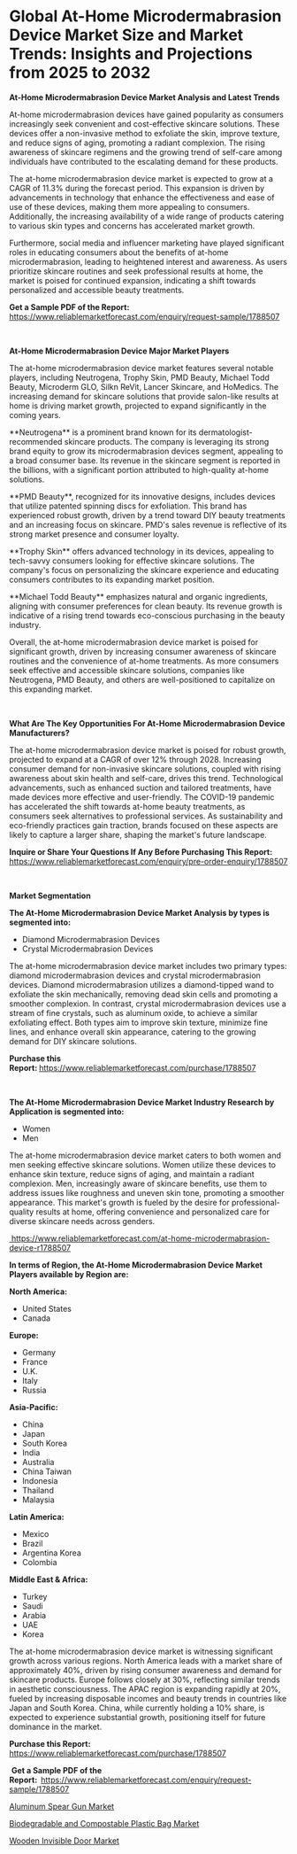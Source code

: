 <p><h1>Global At-Home Microdermabrasion Device Market Size and Market Trends: Insights and Projections from 2025 to 2032</h1></p><p><strong>At-Home Microdermabrasion Device Market Analysis and Latest Trends</strong></p>
<p><p>At-home microdermabrasion devices have gained popularity as consumers increasingly seek convenient and cost-effective skincare solutions. These devices offer a non-invasive method to exfoliate the skin, improve texture, and reduce signs of aging, promoting a radiant complexion. The rising awareness of skincare regimens and the growing trend of self-care among individuals have contributed to the escalating demand for these products.</p><p>The at-home microdermabrasion device market is expected to grow at a CAGR of 11.3% during the forecast period. This expansion is driven by advancements in technology that enhance the effectiveness and ease of use of these devices, making them more appealing to consumers. Additionally, the increasing availability of a wide range of products catering to various skin types and concerns has accelerated market growth.</p><p>Furthermore, social media and influencer marketing have played significant roles in educating consumers about the benefits of at-home microdermabrasion, leading to heightened interest and awareness. As users prioritize skincare routines and seek professional results at home, the market is poised for continued expansion, indicating a shift towards personalized and accessible beauty treatments.</p></p>
<p><strong>Get a Sample PDF of the Report:&nbsp;</strong> <a href="https://www.reliablemarketforecast.com/enquiry/request-sample/1788507?utm_campaign=1144&utm_medium=2&utm_source=Github&utm_content=ia&utm_term=09022025&utm_id=at-home-microdermabrasion-device">https://www.reliablemarketforecast.com/enquiry/request-sample/1788507</a></p>
<p>&nbsp;</p>
<p><strong>At-Home Microdermabrasion Device Major Market Players</strong></p>
<p><p>The at-home microdermabrasion device market features several notable players, including Neutrogena, Trophy Skin, PMD Beauty, Michael Todd Beauty, Microderm GLO, Silkn ReVit, Lancer Skincare, and HoMedics. The increasing demand for skincare solutions that provide salon-like results at home is driving market growth, projected to expand significantly in the coming years.</p><p>**Neutrogena** is a prominent brand known for its dermatologist-recommended skincare products. The company is leveraging its strong brand equity to grow its microdermabrasion devices segment, appealing to a broad consumer base. Its revenue in the skincare segment is reported in the billions, with a significant portion attributed to high-quality at-home solutions.</p><p>**PMD Beauty**, recognized for its innovative designs, includes devices that utilize patented spinning discs for exfoliation. This brand has experienced robust growth, driven by a trend toward DIY beauty treatments and an increasing focus on skincare. PMD's sales revenue is reflective of its strong market presence and consumer loyalty.</p><p>**Trophy Skin** offers advanced technology in its devices, appealing to tech-savvy consumers looking for effective skincare solutions. The company's focus on personalizing the skincare experience and educating consumers contributes to its expanding market position.</p><p>**Michael Todd Beauty** emphasizes natural and organic ingredients, aligning with consumer preferences for clean beauty. Its revenue growth is indicative of a rising trend towards eco-conscious purchasing in the beauty industry.</p><p>Overall, the at-home microdermabrasion device market is poised for significant growth, driven by increasing consumer awareness of skincare routines and the convenience of at-home treatments. As more consumers seek effective and accessible skincare solutions, companies like Neutrogena, PMD Beauty, and others are well-positioned to capitalize on this expanding market.</p></p>
<p>&nbsp;</p>
<p><strong>What Are The Key Opportunities For At-Home Microdermabrasion Device Manufacturers?</strong></p>
<p><p>The at-home microdermabrasion device market is poised for robust growth, projected to expand at a CAGR of over 12% through 2028. Increasing consumer demand for non-invasive skincare solutions, coupled with rising awareness about skin health and self-care, drives this trend. Technological advancements, such as enhanced suction and tailored treatments, have made devices more effective and user-friendly. The COVID-19 pandemic has accelerated the shift towards at-home beauty treatments, as consumers seek alternatives to professional services. As sustainability and eco-friendly practices gain traction, brands focused on these aspects are likely to capture a larger share, shaping the market's future landscape.</p></p>
<p><strong>Inquire or Share Your Questions If Any Before Purchasing This Report:</strong> <a href="https://www.reliablemarketforecast.com/enquiry/pre-order-enquiry/1788507?utm_campaign=1144&utm_medium=2&utm_source=Github&utm_content=ia&utm_term=09022025&utm_id=at-home-microdermabrasion-device">https://www.reliablemarketforecast.com/enquiry/pre-order-enquiry/1788507</a></p>
<p>&nbsp;</p>
<p><strong>Market Segmentation</strong></p>
<p><strong>The At-Home Microdermabrasion Device Market Analysis by types is segmented into:</strong></p>
<p><ul><li>Diamond Microdermabrasion Devices</li><li>Crystal Microdermabrasion Devices</li></ul></p>
<p><p>The at-home microdermabrasion device market includes two primary types: diamond microdermabrasion devices and crystal microdermabrasion devices. Diamond microdermabrasion utilizes a diamond-tipped wand to exfoliate the skin mechanically, removing dead skin cells and promoting a smoother complexion. In contrast, crystal microdermabrasion devices use a stream of fine crystals, such as aluminum oxide, to achieve a similar exfoliating effect. Both types aim to improve skin texture, minimize fine lines, and enhance overall skin appearance, catering to the growing demand for DIY skincare solutions.</p></p>
<p><strong>Purchase this Report:&nbsp;</strong><a href="https://www.reliablemarketforecast.com/purchase/1788507?utm_campaign=1144&utm_medium=2&utm_source=Github&utm_content=ia&utm_term=09022025&utm_id=at-home-microdermabrasion-device">https://www.reliablemarketforecast.com/purchase/1788507</a></p>
<p>&nbsp;</p>
<p><strong>The At-Home Microdermabrasion Device Market Industry Research by Application is segmented into:</strong></p>
<p><ul><li>Women</li><li>Men</li></ul></p>
<p><p>The at-home microdermabrasion device market caters to both women and men seeking effective skincare solutions. Women utilize these devices to enhance skin texture, reduce signs of aging, and maintain a radiant complexion. Men, increasingly aware of skincare benefits, use them to address issues like roughness and uneven skin tone, promoting a smoother appearance. This market's growth is fueled by the desire for professional-quality results at home, offering convenience and personalized care for diverse skincare needs across genders.</p></p>
<p><a href="https://www.reliablemarketforecast.com/at-home-microdermabrasion-device-r1788507?utm_campaign=1144&utm_medium=2&utm_source=Github&utm_content=ia&utm_term=09022025&utm_id=at-home-microdermabrasion-device">&nbsp;https://www.reliablemarketforecast.com/at-home-microdermabrasion-device-r1788507</a></p>
<p><strong>In terms of Region, the At-Home Microdermabrasion Device Market Players available by Region are:</strong></p>
<p>
    <p> <strong> North America: </strong>
        <ul>
            <li>United States</li>
            <li>Canada</li>
        </ul>
        </p> 
    <p> <strong> Europe: </strong>
        <ul>
            <li>Germany</li>
            <li>France</li>
            <li>U.K.</li>
            <li>Italy</li>
            <li>Russia</li>
        </ul>
        </p> 
    <p> <strong> Asia-Pacific: </strong>
        <ul>
            <li>China</li>
            <li>Japan</li>
            <li>South Korea</li>
            <li>India</li>
            <li>Australia</li>
            <li>China Taiwan</li>
            <li>Indonesia</li>
            <li>Thailand</li>
            <li>Malaysia</li>
        </ul>
        </p> 
    <p> <strong> Latin America: </strong>
        <ul>
            <li>Mexico</li>
            <li>Brazil</li>
            <li>Argentina Korea</li>
            <li>Colombia</li>
        </ul>
        </p> 
    <p> <strong> Middle East & Africa: </strong>
        <ul>
            <li>Turkey</li>
            <li>Saudi</li>
            <li>Arabia</li>
            <li>UAE</li>
            <li>Korea</li>
        </ul>
    </p>
    </p>
<p><p>The at-home microdermabrasion device market is witnessing significant growth across various regions. North America leads with a market share of approximately 40%, driven by rising consumer awareness and demand for skincare products. Europe follows closely at 30%, reflecting similar trends in aesthetic consciousness. The APAC region is expanding rapidly at 20%, fueled by increasing disposable incomes and beauty trends in countries like Japan and South Korea. China, while currently holding a 10% share, is expected to experience substantial growth, positioning itself for future dominance in the market.</p></p>
<p><strong>Purchase this Report: </strong><a href="https://www.reliablemarketforecast.com/purchase/1788507?utm_campaign=1144&utm_medium=2&utm_source=Github&utm_content=ia&utm_term=09022025&utm_id=at-home-microdermabrasion-device">https://www.reliablemarketforecast.com/purchase/1788507</a></p>
<p>&nbsp;<strong>Get a Sample PDF of the Report:&nbsp;&nbsp;</strong><a href="https://www.reliablemarketforecast.com/enquiry/request-sample/1788507?utm_campaign=1144&utm_medium=2&utm_source=Github&utm_content=ia&utm_term=09022025&utm_id=at-home-microdermabrasion-device">https://www.reliablemarketforecast.com/enquiry/request-sample/1788507</a></p>
<p><strong></strong></p>
<p><p><a href="https://github.com/gemburaunio/Market-Research-Report-List-1/blob/main/aluminum-spear-gun-market.md?utm_campaign=1144&utm_medium=2&utm_source=Github&utm_content=ia&utm_term=09022025&utm_id=at-home-microdermabrasion-device">Aluminum Spear Gun Market</a></p><p><a href="https://github.com/mabutironaldo/Market-Research-Report-List-7/blob/main/biodegradable-and-compostable-plastic-bag-market.md?utm_campaign=1144&utm_medium=2&utm_source=Github&utm_content=ia&utm_term=09022025&utm_id=at-home-microdermabrasion-device">Biodegradable and Compostable Plastic Bag Market</a></p><p><a href="https://github.com/zsibaqalia/Market-Research-Report-List-1/blob/main/wooden-invisible-door-market.md?utm_campaign=1144&utm_medium=2&utm_source=Github&utm_content=ia&utm_term=09022025&utm_id=at-home-microdermabrasion-device">Wooden Invisible Door Market</a></p></p>